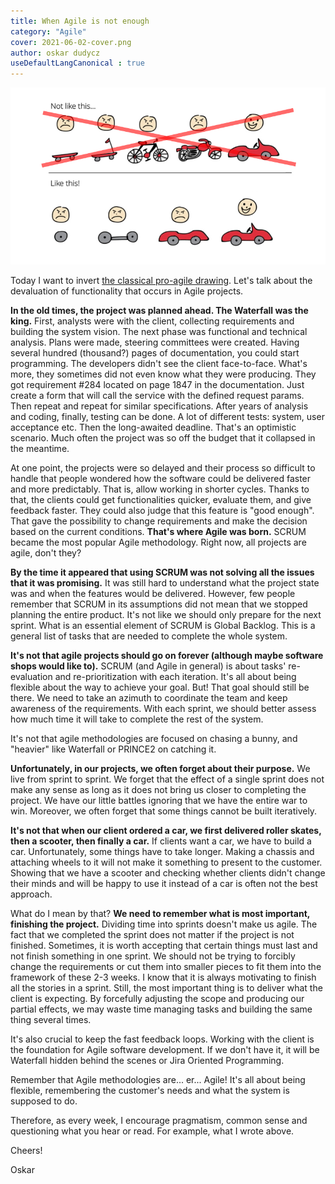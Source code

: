 ```yaml
---
title: When Agile is not enough
category: "Agile"
cover: 2021-06-02-cover.png
author: oskar dudycz
useDefaultLangCanonical : true
---
```


![cover](2021-06-02-cover.png)

Today I want to invert [the classical pro-agile drawing](https://blog.crisp.se/wp-content/uploads/2016/01/Making-sense-of-MVP-.jpg). Let's talk about the devaluation of functionality that occurs in Agile projects.

**In the old times, the project was planned ahead. The Waterfall was the king.** First, analysts were with the client, collecting requirements and building the system vision. The next phase was functional and technical analysis.  Plans were made, steering committees were created. 
Having several hundred (thousand?) pages of documentation, you could start programming.  The developers didn't see the client face-to-face.  What's more, they sometimes did not even know what they were producing. They got requirement #284 located on page 1847 in the documentation. Just create a form that will call the service with the defined request params. Then repeat and repeat for similar specifications. After years of analysis and coding, finally, testing can be done. A lot of different tests: system, user acceptance etc. Then the long-awaited deadline. That's an optimistic scenario. Much often the project was so off the budget that it collapsed in the meantime.

At one point, the projects were so delayed and their process so difficult to handle that people wondered how the software could be delivered faster and more predictably. That is, allow working in shorter cycles. Thanks to that, the clients could get functionalities quicker, evaluate them, and give feedback faster. They could also judge that this feature is "good enough". That gave the possibility to change requirements and make the decision based on the current conditions. **That's where Agile was born.** SCRUM became the most popular Agile methodology. Right now, all projects are agile, don't they?

**By the time it appeared that using SCRUM was not solving all the issues that it was promising.** It was still hard to understand what the project state was and when the features would be delivered. However, few people remember that SCRUM in its assumptions did not mean that we stopped planning the entire product. It's not like we should only prepare for the next sprint. What is an essential element of SCRUM is Global Backlog. This is a general list of tasks that are needed to complete the whole system. 

**It's not that agile projects should go on forever (although maybe software shops would like to).** SCRUM (and Agile in general) is about tasks' re-evaluation and re-prioritization with each iteration. It's all about being flexible about the way to achieve your goal. But! That goal should still be there. We need to take an azimuth to coordinate the team and keep awareness of the requirements. With each sprint, we should better assess how much time it will take to complete the rest of the system.

It's not that agile methodologies are focused on chasing a bunny, and "heavier" like Waterfall or PRINCE2 on catching it.

**Unfortunately, in our projects, we often forget about their purpose.** We live from sprint to sprint. We forget that the effect of a single sprint does not make any sense as long as it does not bring us closer to completing the project. We have our little battles ignoring that we have the entire war to win. Moreover, we often forget that some things cannot be built iteratively. 

**It's not that when our client ordered a car, we first delivered roller skates, then a scooter, then finally a car.** If clients want a car, we have to build a car. Unfortunately, some things have to take longer. Making a chassis and attaching wheels to it will not make it something to present to the customer. Showing that we have a scooter and checking whether clients didn't change their minds and will be happy to use it instead of a car is often not the best approach. 

What do I mean by that? **We need to remember what is most important, finishing the project.** Dividing time into sprints doesn't make us agile. The fact that we completed the sprint does not matter if the project is not finished. Sometimes, it is worth accepting that certain things must last and not finish something in one sprint. We should not be trying to forcibly change the requirements or cut them into smaller pieces to fit them into the framework of these 2-3 weeks. I know that it is always motivating to finish all the stories in a sprint. Still, the most important thing is to deliver what the client is expecting. By forcefully adjusting the scope and producing our partial effects, we may waste time managing tasks and building the same thing several times.

It's also crucial to keep the fast feedback loops. Working with the client is the foundation for Agile software development. If we don't have it, it will be Waterfall hidden behind the scenes or Jira Oriented Programming.

Remember that Agile methodologies are... er... Agile! It's all about being flexible, remembering the customer's needs and what the system is supposed to do. 

Therefore, as every week, I encourage pragmatism, common sense and questioning what you hear or read. For example, what I wrote above.

Cheers!

Oskar
